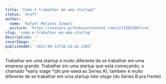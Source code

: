 ```yaml
---
title: 'Como é trabalhar em uma startup?'
status: 'draft'
author:
  name: 'Rafael Molines Ismael'
  picture: 'https://avatars.githubusercontent.com/u/11565308?v=4'
slug: 'como-e-trabalhar-em-uma-startup'
description: ''
coverImage: ''
publishedAt: '2023-04-12T16:14:42.238Z'
---
```


Trabalhar em uma startup é muito diferente de se trabalhar em uma empresa grande. Trabalhar em uma startup que está começando, o chamado *early stage *(do pre-seed ao Series A), também é muito diferente de se trabalhar em uma startup *late-stage* (do Series B pra frente)

